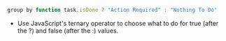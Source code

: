 <!-- placeholder to force blank line before included text -->


```javascript
group by function task.isDone ? "Action Required" : "Nothing To Do"
```

- Use JavaScript's ternary operator to choose what to do for true (after the ?) and false (after the :) values.


<!-- placeholder to force blank line after included text -->
